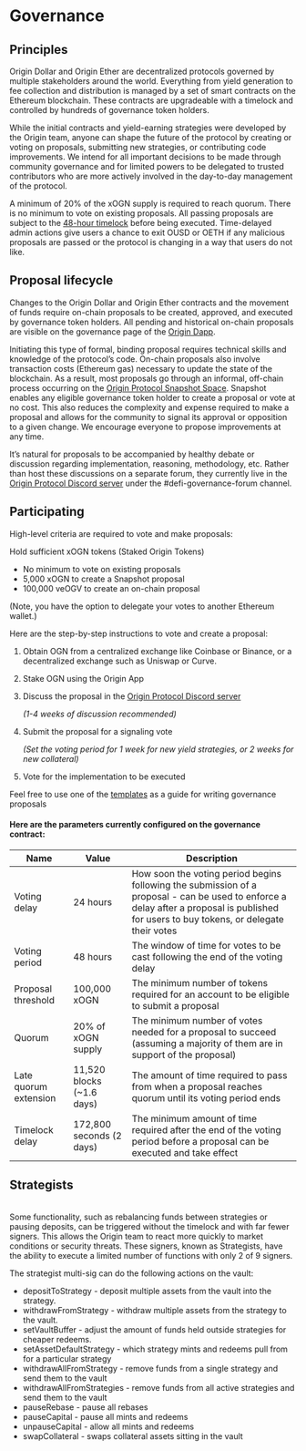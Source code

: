 # Governance

## **Principles**

Origin Dollar and Origin Ether are decentralized protocols governed by multiple stakeholders around the world. Everything from yield generation to fee collection and distribution is managed by a set of smart contracts on the Ethereum blockchain. These contracts are upgradeable with a timelock and controlled by hundreds of governance token holders.&#x20;

While the initial contracts and yield-earning strategies were developed by the Origin team, anyone can shape the future of the protocol by creating or voting on proposals, submitting new strategies, or contributing code improvements. We intend for all important decisions to be made through community governance and for limited powers to be delegated to trusted contributors who are more actively involved in the day-to-day management of the protocol. &#x20;

A minimum of 20% of the xOGN supply is required to reach quorum. There is no minimum to vote on existing proposals. All passing proposals are subject to the [48-hour timelock](https://docs.oeth.com/smart-contracts/api/timelock) before being executed. Time-delayed admin actions give users a chance to exit OUSD or OETH if any malicious proposals are passed or the protocol is changing in a way that users do not like.

## **Proposal lifecycle**

Changes to the Origin Dollar and Origin Ether contracts and the movement of funds require on-chain proposals to be created, approved, and executed by governance token holders. All pending and historical on-chain proposals are visible on the governance page of the [Origin Dapp](https://originprotocol.eth.limo).&#x20;

Initiating this type of formal, binding proposal requires technical skills and knowledge of the protocol’s code. On-chain proposals also involve transaction costs (Ethereum gas) necessary to update the state of the blockchain. As a result, most proposals go through an informal, off-chain process occurring on the [Origin Protocol Snapshot Space](https://snapshot.org/#/origingov.eth). Snapshot enables any eligible governance token holder to create a proposal or vote at no cost. This also reduces the complexity and expense required to make a proposal and allows for the community to signal its approval or opposition to a given change. We encourage everyone to propose improvements at any time.

It’s natural for proposals to be accompanied by healthy debate or discussion regarding implementation, reasoning, methodology, etc. Rather than host these discussions on a separate forum, they currently live in the [Origin Protocol Discord server](https://originprotocol.com/discord) under the #defi-governance-forum channel.

## **Participating**

High-level criteria are required to vote and make proposals:

Hold sufficient xOGN tokens (Staked Origin Tokens)

* No minimum to vote on existing proposals
* 5,000 xOGN to create a Snapshot proposal
* 100,000 veOGV to create an on-chain proposal

(Note, you have the option to delegate your votes to another Ethereum wallet.)

Here are the step-by-step instructions to vote and create a proposal:

1. Obtain OGN from a centralized exchange like Coinbase or Binance, or a decentralized exchange such as Uniswap or Curve.
2. Stake OGN using the Origin App
3.  Discuss the proposal in the [Origin Protocol Discord server](https://originprotocol.com/discord)

    _(1-4 weeks of discussion recommended)_
4.  Submit the proposal for a signaling vote

    _(Set the voting period for 1 week for new yield strategies, or 2 weeks for new collateral)_
5. Vote for the implementation to be executed&#x20;

Feel free to use one of the [templates](https://docs.oeth.com/guides/governance-templates) as a guide for writing governance proposals

#### Here are the parameters currently configured on the governance contract: <a href="#strategists" id="strategists"></a>

| Name                  | Value                      | Description                                                                                                                                                                              |
| --------------------- | -------------------------- | ---------------------------------------------------------------------------------------------------------------------------------------------------------------------------------------- |
| Voting delay          | 24 hours                   | How soon the voting period begins following the submission of a proposal - can be used to enforce a delay after a proposal is published for users to buy tokens, or delegate their votes |
| Voting period         | 48 hours                   | The window of time for votes to be cast following the end of the voting delay                                                                                                            |
| Proposal threshold    | 100,000 xOGN               | The minimum number of tokens required for an account to be eligible to submit a proposal                                                                                                 |
| Quorum                | 20% of xOGN supply         | The minimum number of votes needed for a proposal to succeed (assuming a majority of them are in support of the proposal)                                                                |
| Late quorum extension | 11,520 blocks (\~1.6 days) | The amount of time required to pass from when a proposal reaches quorum until its voting period ends                                                                                     |
| Timelock delay        | 172,800 seconds (2 days)   | The minimum amount of time required after the end of the voting period before a proposal can be executed and take effect                                                                 |

## Strategists

\
Some functionality, such as rebalancing funds between strategies or pausing deposits, can be triggered without the timelock and with far fewer signers. This allows the Origin team to react more quickly to market conditions or security threats. These signers, known as Strategists, have the ability to execute a limited number of functions with only 2 of 9 signers.

The strategist multi-sig can do the following actions on the vault:

* depositToStrategy - deposit multiple assets from the vault into the strategy.
* withdrawFromStrategy - withdraw multiple assets from the strategy to the vault.
* setVaultBuffer - adjust the amount of funds held outside strategies for cheaper redeems.
* setAssetDefaultStrategy - which strategy mints and redeems pull from for a particular strategy
* withdrawAllFromStrategy - remove funds from a single strategy and send them to the vault
* withdrawAllFromStrategies - remove funds from all active strategies and send them to the vault
* pauseRebase - pause all rebases
* pauseCapital - pause all mints and redeems
* unpauseCapital - allow all mints and redeems
* swapCollateral - swaps collateral assets sitting in the vault
